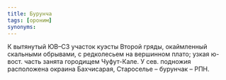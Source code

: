 ```yaml
---
title: Бурунча
tags: [ороним]
synonyms:
---
```


К вытянутый ЮВ–СЗ участок куэсты Второй гряды, окаймленный скальными обрывами, с
редколесьем на вершинном плато; узкая ю-вост. часть занята городищем Чуфут-Кале.
У сев. подножия расположена окраина Бахчисарая, Староселье – бурунчак – РПН.

